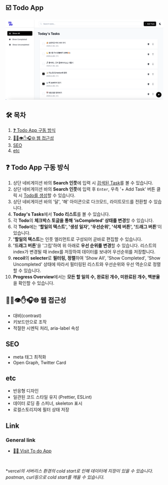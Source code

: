 ## ☑️ Todo App

![easyme](/assets/readme/screen.png)

## 🛠 목차

1. [❓ Todo App 구동 방식](#-todo-app-구동-방식)
2. [🏳️‍🌈👁✋🎧🌐 웹 접근성](#%EF%B8%8F-웹-접근성)
3. [SEO](#SEO)
4. [etc](#etc)

## ❓ Todo App 구동 방식

1. 상단 네비게이션 바의 **Search 인풋**에 입력 시 <u>검색된 Task</u>를 볼 수 있습니다.
2. 상단 네비게이션 바의 **Search 인풋**에 입력 후 `Enter`, 우측 '+ Add Task' 버튼 클릭 시 <u>Todo를 생성</u>할 수 있습니다.
3. 상단 네비게이션 바의 '달', '해' 아이콘으로 다크모드, 라이트모드를 전환할 수 있습니다.
4. **Today's Tasks**에서 **Todo 리스트**를 볼 수 있습니다.
5. 각 **Todo**의 **체크박스 토글을 통해 'isCompleted' 상태를 변경**할 수 있습니다.
6. 각 **Todo**에는 **'할일의 텍스트', '생성 일자', '우선순위', '삭제 버튼', '드래그 버튼**'이 있습니다.
7. **'할일의 텍스트**는 인풋 엘리먼트로 구성되어 곧바로 편집할 수 있습니다.
8. **'드래그 버튼**'을 '그립'하여 위 아래로 **우선 순위를 변경**할 수 있습니다. 리스트의 index가 변경될 때 index를 저장하여 데이터를 보내어 우선순위를 저장합니다.
9. **recoil**의 **selecter**로 **필터링, 정렬**하여 'Show All', 'Show Completed', 'Show Uncompleted' 상태에 따라서 필터링된 리스트와 우선순위와 우선 역순으로 정렬할 수 있습니다.
10. **Progress Overview**에서는 **모든 할 일의 수, 완료된 개수, 미완료된 개수, 백분율**을 확인할 수 있습니다.

## 🏳️‍🌈👁✋🎧🌐 웹 접근성

- 대비(contrast)
- 키보드만으로 조작
- 적절한 시멘틱 처리, aria-label 속성

## SEO

- meta 태그 최적화
- Open Graph, Twitter Card

## etc

- 반응형 디자인
- 일관된 코드 스타일 유지 (Prettier, ESLint)
- 데이터 로딩 중 스피너, skeleton 표시
- 로컬스토리지에 필터 상태 저장

## Link

### General link

- [🙋‍♂️ Visit To do App](https://todo-web-nu.vercel.app)

<br/>

\*_vercel의 서버리스 환경의 cold start로 인해 데이터에 지장이 있을 수 있습니다. postman, curl등으로 cold start를 깨울 수 있습니다._
